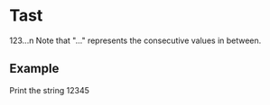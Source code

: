 # Tast

  123...n
  Note that "..." represents the consecutive values in between.

## Example

  Print the string 12345
